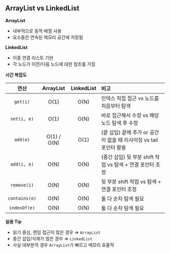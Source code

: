 ## ArrayList vs LinkedList

**ArrayList**

- 내부적으로 동적 배열 사용
- 요소들은 연속된 메모리 공간에 저장됨

**LinkedList**

- 이중 연결 리스트 기반
- 각 노드가 이전/다음 노드에 대한 참조를 가짐

**시간 복잡도**

| 연산                    | ArrayList        | LinkedList       | 비고 |
|:----------------------:|:----------------:|:----------------:|:------|
| `get(i)`               | O(1)             | O(N)             | 인덱스 직접 접근 vs 노드를 처음부터 탐색 |
| `set(i, e)`            | O(1)             | O(N)             | 바로 접근해서 수정 vs 해당 노드 탐색 후 수정 |
| `add(e)`               | O(1) / O(N)      | O(1)             | (끝 삽입) 끝에 추가 or 공간이 없을 때 리사이징 vs tail 포인터 활용 |
| `add(i, e)`            | O(N)             | O(N)             | (중간 삽입) 뒷 부분 shift 작업 vs 탐색 + 연결 포인터 조정 |
| `remove(i)`            | O(N)             | O(N)             | 뒷 부분 shift 작업 vs 탐색 + 연결 포인터 조정 |
| `contains(e)`          | O(N)             | O(N)             | 둘 다 순차 탐색 필요 |
| `indexOf(e)`           | O(N)             | O(N)             | 둘 다 순차 탐색 필요 |

**실용 Tip**

- 읽기 중심, 랜덤 접근이 많은 경우 ⇒ `ArrayList`
- 중간 삽입/삭제가 많은 경우 ⇒ `LinkedList`
- 사실 대부분의 경우 `ArrayList`가 빠르고 메모리 효율적
